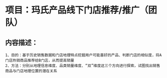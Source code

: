 # 项目：玛氏产品线下门店推荐/推广（团队）
## 内容描述：
    1、目的：基于历史销售数据和门店地理特点挖掘用户可能喜好的产品、判断门店的相似度，将A门店热销商品推荐给B门店，从而提高销量
    2、方法：分别从地理信息维度、品类销量维度、“双”维度这三个方向进行探索，试图找出销售商品与门店地理位置的潜在关系
